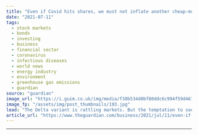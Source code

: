 ```yaml
---
title: "Even if Covid hits shares, we must not inflate another cheap-money bubble"
date: "2021-07-11"
tags: 
  - stock markets
  - bonds
  - investing
  - business
  - financial sector
  - coronavirus
  - infectious diseases
  - world news
  - energy industry
  - environment
  - greenhouse gas emissions
  - guardian
source: "guardian"
image_url: "https://i.guim.co.uk/img/media/f38b534d0bf80ddc6c994f59d467696003d4da23/0_77_3500_2101/master/3500.jpg?width=460&quality=85&auto=format&fit=max&s=42cfed4fdbb0ee92d1a38c1576772cc5"
image_fp: "/assets/img/post_thumbnails/193.jpg"
lead: "The Delta variant is rattling markets. But the temptation to soothe them with quantitative easing must be resistedFalling share prices. Investors piling into the safe haven of bonds. Rising infection rates of the Delta variant of coronavirus. The eve..."
article_url: "https://www.theguardian.com/business/2021/jul/11/even-if-covid-hits-shares-we-must-not-inflate-another-cheap-money-bubble"
---
```


---
